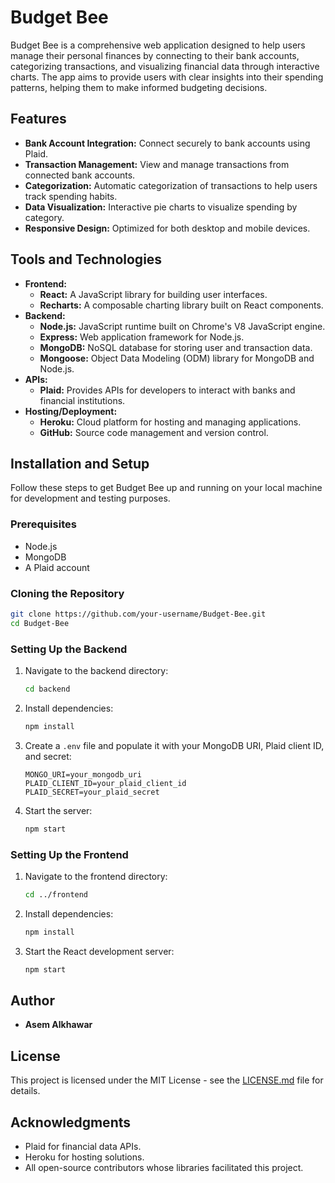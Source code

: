 # Budget Bee

Budget Bee is a comprehensive web application designed to help users manage their personal finances by connecting to their bank accounts, categorizing transactions, and visualizing financial data through interactive charts. The app aims to provide users with clear insights into their spending patterns, helping them to make informed budgeting decisions.

## Features

- **Bank Account Integration:** Connect securely to bank accounts using Plaid.
- **Transaction Management:** View and manage transactions from connected bank accounts.
- **Categorization:** Automatic categorization of transactions to help users track spending habits.
- **Data Visualization:** Interactive pie charts to visualize spending by category.
- **Responsive Design:** Optimized for both desktop and mobile devices.

## Tools and Technologies

- **Frontend:**
  - **React:** A JavaScript library for building user interfaces.
  - **Recharts:** A composable charting library built on React components.
- **Backend:**
  - **Node.js:** JavaScript runtime built on Chrome's V8 JavaScript engine.
  - **Express:** Web application framework for Node.js.
  - **MongoDB:** NoSQL database for storing user and transaction data.
  - **Mongoose:** Object Data Modeling (ODM) library for MongoDB and Node.js.
- **APIs:**
  - **Plaid:** Provides APIs for developers to interact with banks and financial institutions.
- **Hosting/Deployment:**
  - **Heroku:** Cloud platform for hosting and managing applications.
  - **GitHub:** Source code management and version control.

## Installation and Setup

Follow these steps to get Budget Bee up and running on your local machine for development and testing purposes.

### Prerequisites

- Node.js
- MongoDB
- A Plaid account

### Cloning the Repository

```bash
git clone https://github.com/your-username/Budget-Bee.git
cd Budget-Bee
```

### Setting Up the Backend

1. Navigate to the backend directory:
   ```bash
   cd backend
   ```
2. Install dependencies:
   ```bash
   npm install
   ```
3. Create a `.env` file and populate it with your MongoDB URI, Plaid client ID, and secret:
   ```plaintext
   MONGO_URI=your_mongodb_uri
   PLAID_CLIENT_ID=your_plaid_client_id
   PLAID_SECRET=your_plaid_secret
   ```
4. Start the server:
   ```bash
   npm start
   ```

### Setting Up the Frontend

1. Navigate to the frontend directory:
   ```bash
   cd ../frontend
   ```
2. Install dependencies:
   ```bash
   npm install
   ```
3. Start the React development server:
   ```bash
   npm start
   ```

## Author

- **Asem Alkhawar**

## License

This project is licensed under the MIT License - see the [LICENSE.md](LICENSE.md) file for details.

## Acknowledgments

- Plaid for financial data APIs.
- Heroku for hosting solutions.
- All open-source contributors whose libraries facilitated this project.
